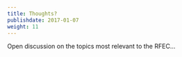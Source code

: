 ```yaml
---
title: Thoughts?
publishdate: 2017-01-07
weight: 11
---
```


Open discussion on the topics most relevant to the RFEC...